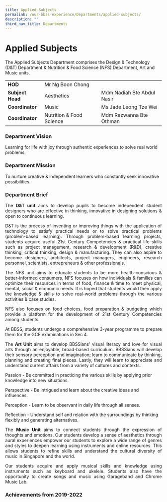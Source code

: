 ```yaml
---
title: Applied Subjects
permalink: /our-bbss-experience/Departments/applied-subjects/
description: ""
third_nav_title: Departments
---
```

# Applied Subjects

The Applied Subjects Department comprises the Design & Technology (D&T) Department & Nutrition & Food Science (NFS) Department, Art and Music units.

<table>
<tbody>
<tr>
<td><strong>HOD</strong></td>
<td colspan="2">Mr Ng Boon Chong</td>
</tr>
<tr>
<td><strong>Subject Head</strong></td>
<td>Aesthetics</td>
<td>Mdm Nadiah Bte Abdul Nasir</td>
</tr>
<tr>
<td><strong>Coordinator</strong></td>
<td>Music&nbsp;</td>
<td>Ms Jade Leong Tze Wei&nbsp;</td>
</tr>
<tr>
<td><strong>Coordinator</strong></td>
<td>Nutrition &amp; Food Science&nbsp;</td>
<td>Mdm Rezwanna Bte Othman</td>
</tr>
</tbody>
</table>

### Department Vision

Learning for life with joy through authentic experiences to solve real world problems.

### Department Mission

To nurture creative & independent learners who constantly seek innovative possibilities.

### Department Brief

<p style="text-align: justify;">The <b>D&T unit</b> aims to develop pupils to become independent student designers who are effective in thinking, innovative in designing solutions & open to continuous learning.  </p>
  
<p style="text-align: justify;">D&T is the process of inventing or improving things with the application of technology to satisfy practical needs or to solve practical problems (problem-based learning). Through problem-based learning projects, students acquire useful 21st Century Competencies & practical life skills such as project management, research & development (R&D), creative thinking, critical thinking, design & manufacturing. They can also aspire to become designers, architects, project managers, engineers, research personnel, scientists, entrepreneurs & other professionals.  </p>
  
<p style="text-align: justify;">The NFS unit aims to educate students to be more health-conscious & better-informed consumers. NFS focuses on how individuals & families can optimize their resources in terms of food, finance & time to meet physical, mental, social & economic needs. It is hoped that students would then apply the knowledge & skills to solve real-world problems through the various activities & case studies. </p> 
  
<p style="text-align: justify;">NFS also focuses on food choices, food preparation & budgeting which provide a platform for the development of 21st Century Competencies among students.  </p>
  
<p style="text-align: justify;">At BBSS, students undergo a comprehensive 3-year programme to prepare them for the GCE examinations in Sec 4.</p>


<p style="text-align: justify;">The <b>Art Unit</b> aims to develop BBSSians' visual literacy and love for visual arts through an enjoyable, broad-based curriculum. BBSSians will develop their sensory perception and imagination; learn to communicate by thinking, planning and creating final pieces. Lastly, they will learn to appreciate and understand current affairs from a variety of cultures and contexts.</p>

Passion - Be committed in practicing the various skills by applying prior knowledge into new situations.

Perspective - Be intrigued and learn about the creative ideas and influences.

Perception - Learn to be observant in daily life through all senses.

Reflection - Understand self and relation with the surroundings by thinking flexibly and generating alternatives.

<p style="text-align: justify;">The <b>Music Unit</b> aims to connect students through the expression of thoughts and emotions. Our students develop a sense of aesthetics through aural experiences empower our students to explore a wide range of genres and styles to deepen learning using instruments and online resources. This allows students to refine skills and understand the cultural diversity of music in Singapore and the world.</p>

<p style="text-align: justify;">Our students acquire and apply musical skills and knowledge using instruments such as keyboard and ukelele. Students also have the opportunity to create songs and music using Garageband and Chrome Music Lab.</p>

### Achievements from 2019-2022